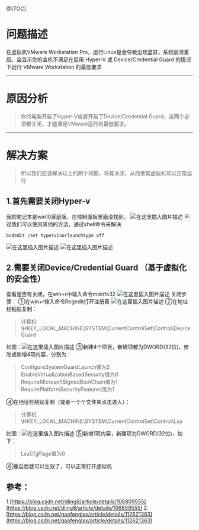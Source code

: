 
@[TOC]
# 问题描述

在虚拟机VMware Workstation Pro，运行Linux是会导致出现蓝屏，系统崩溃重启。会显示您的主机不满足在启用 Hyper-V 或 Device/Credential Guard 的情况下运行 VMware Workstation 的最低要求

---
# 原因分析
> 你的电脑开启了Hyper-V或者开启了Device/Credential Guard，这两个必须都关闭，才能满足VMware运行的最低要求。

---

# 解决方案
>所以我们应该解决以上的两个问题，将其关闭，从而使其虚拟机可以正常运行

## 1.首先需要关闭Hyper-v
我的笔记本是win10家庭版，在控制面板里面没找到，
![在这里插入图片描述](https://img-blog.csdnimg.cn/ac69071d3e984224a3fd8d33354196a5.png?x-oss-process=image/watermark,type_d3F5LXplbmhlaQ,shadow_50,text_Q1NETiBA6Ium57uD5pON5L2c57O757uf,size_12,color_FFFFFF,t_70,g_se,x_16)
不过我们可以使用其他的方法，通过shell命令来解决
```
bcdedit /set hypervisorlaunchtype off
```
![在这里插入图片描述](https://img-blog.csdnimg.cn/037928ee9a49411fb2294367a6c9648c.png?x-oss-process=image/watermark,type_d3F5LXplbmhlaQ,shadow_50,text_Q1NETiBA6Ium57uD5pON5L2c57O757uf,size_10,color_FFFFFF,t_70,g_se,x_16)
![在这里插入图片描述](https://img-blog.csdnimg.cn/babb5e5419b14015b79bb666f6180816.png)
## 2.需要关闭Device/Credential Guard （基于虚拟化的安全性）
查看是否有关闭，在win+r中输入命令msinfo32
![在这里插入图片描述](https://img-blog.csdnimg.cn/5f3d0015e1324479b9f409cf0809f0ea.png?x-oss-process=image/watermark,type_d3F5LXplbmhlaQ,shadow_50,text_Q1NETiBA6Ium57uD5pON5L2c57O757uf,size_20,color_FFFFFF,t_70,g_se,x_16)
关闭步骤：
①在win+r输入命令Regedit打开注册表
![在这里插入图片描述](https://img-blog.csdnimg.cn/1abeb0848552468b9f5a833bb3d4cb8c.png?x-oss-process=image/watermark,type_d3F5LXplbmhlaQ,shadow_50,text_Q1NETiBA6Ium57uD5pON5L2c57O757uf,size_14,color_FFFFFF,t_70,g_se,x_16)
②在地址栏粘贴复制：

> 计算机\HKEY_LOCAL_MACHINE\SYSTEM\CurrentControlSet\Control\DeviceGuard

如图：![在这里插入图片描述](https://img-blog.csdnimg.cn/bb24d34d690e465c839c3a45bb33666c.png?x-oss-process=image/watermark,type_d3F5LXplbmhlaQ,shadow_50,text_Q1NETiBA6Ium57uD5pON5L2c57O757uf,size_20,color_FFFFFF,t_70,g_se,x_16)
③新建4个项目，新建项都为DWORD(32位)，修改或新增4项内容，分别为：

> ConfigureSystemGuardLaunch值为2 
> EnableVirtualizationBasedSecurity值为0
> RequireMicrosoftSignedBootChain值为1
> RequirePlatformSecurityFeatures值为1

④在地址栏粘贴复制（或者一个个文件夹点击进入）：

> 计算机\HKEY_LOCAL_MACHINE\SYSTEM\CurrentControlSet\Control\Lsa

如图：![在这里插入图片描述](https://img-blog.csdnimg.cn/1de04670c54d4bf2b7b5f04a600ef89e.png?x-oss-process=image/watermark,type_d3F5LXplbmhlaQ,shadow_50,text_Q1NETiBA6Ium57uD5pON5L2c57O757uf,size_20,color_FFFFFF,t_70,g_se,x_16)
⑤新增1项内容，新建项为DWORD(32位)，如下：

> LsaCfgFlags值为0

⑥重启后就可以生效了，可以正常打开虚拟机

## 参考：
1.[https://blog.csdn.net/dling8/article/details/106809555](https://blog.csdn.net/dling8/article/details/106809555)
2.[https://blog.csdn.net/gaofenglxx/article/details/112621363](https://blog.csdn.net/gaofenglxx/article/details/112621363)